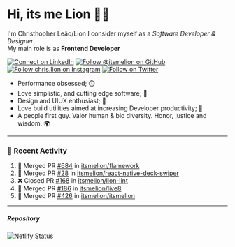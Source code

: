# Hi, its me Lion 👋🦁

I'm Christhopher Leão/Lion
I consider myself as a _Software Developer & Designer_.<br/>My main role is as <b>Frontend Developer</b>
<br />

[![Connect on LinkedIn](https://img.shields.io/badge/--linkedin?label=LinkedIn&logo=LinkedIn&style=social)](https://www.linkedin.com/in/chrislion)
[![Follow @itsmelion on GitHub](https://img.shields.io/github/followers/itsmelion?label=follow%20%40itsmeLion&style=social)](https://github.com/itsmelion)
[![Follow chris.lion on Instagram](https://img.shields.io/badge/--instagram?label=@chris.lion&logo=Instagram&style=social)](https://instagram.com/chris.lion)
[![Follow on Twitter](https://img.shields.io/badge/--twitter?label=@ChrisLion_me&logo=Twitter&style=social)](https://twitter.com/chrislion_me)

- Performance obsessed; ⏱️
- Love simplistic, and cutting edge software; 📆
- Design and UIUX enthusiast; 🎨
- Love build utilities aimed at increasing Developer productivity; 🧰
- A people first guy. Valor human & bio diversity. Honor, justice and wisdom. 🌍

---
### 📰 Recent Activity

<!--START_SECTION:activity-->
1. 🎉 Merged PR [#684](https://github.com/itsmelion/flamework/pull/684) in [itsmelion/flamework](https://github.com/itsmelion/flamework)
2. 🎉 Merged PR [#28](https://github.com/itsmelion/react-native-deck-swiper/pull/28) in [itsmelion/react-native-deck-swiper](https://github.com/itsmelion/react-native-deck-swiper)
3. ❌ Closed PR [#168](https://github.com/itsmelion/lion-lint/pull/168) in [itsmelion/lion-lint](https://github.com/itsmelion/lion-lint)
4. 🎉 Merged PR [#186](https://github.com/itsmelion/live8/pull/186) in [itsmelion/live8](https://github.com/itsmelion/live8)
5. 🎉 Merged PR [#426](https://github.com/itsmelion/itsmelion/pull/426) in [itsmelion/itsmelion](https://github.com/itsmelion/itsmelion)
<!--END_SECTION:activity-->

___

##### Repository
[![Netlify Status](https://api.netlify.com/api/v1/badges/9e2e6136-1ab9-42fc-8d4e-188512d5d841/deploy-status)](https://app.netlify.com/sites/lion-portfolio/deploys)
